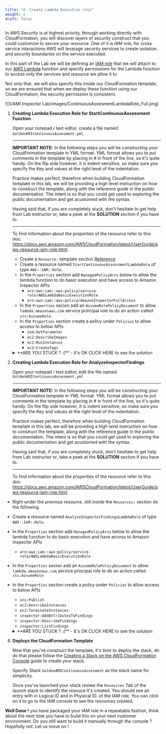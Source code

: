 ```yaml
---
title: "4. Create Lambda Execution role"
weight: 4
draft: false
---
```


In AWS Security is at highest priority, through working directly with CloudFormation, you will discover layers of security construct that you could customize to secure your resource. One of it is IAM role, for cross service interactions AWS will levarage security services to create isolation and security boundaries on the service executed. 

In this part of the Lab we will be defining an [IAM role](https://docs.aws.amazon.com/IAM/latest/UserGuide/id_roles.html) that we will attach to our [AWS Lambda](https://aws.amazon.com/lambda/) function and specify permissions for the Lambda function to access only the services and resource we allow it to.

Not only that, we will also specify this inside our CloudFormation template, so we are ensured that when we deploy these function using our CloudFormation, the security permission is consistent.

![](/AMI Inspector Lab/images/ContinuousAssesmentLambdaRole_Full.png)

1. **Creating Lambda Execution Role for StartContinuousAssessment Function**

    Open your notepad / text editor, create a file named `GoldenAMIContinuousAssesment.yml`.

    ---

    **IMPORTANT NOTE:**
    In the following steps you will be constructing your CloudFormation template in YML format.
    YML format allows you to put comments in the template by placing in # in front of the line, so it's quite handy.
    On the flip side however, it is indent sensitive, so make sure you specify the Key and values at the right level of the indentation.

    Practice makes perfect, therefore when building CloudFormation template in this lab, we will be providing a high level instruction on how to construct the template, along with the reference guide in the public documentation. The intent is so that you could get used to exploring the public documentation and get acustomed with the syntax.

    Having said that, if you are completely stuck, don't hesitate to get help from Lab instructor or, take a peek at the **SOLUTION** section if you have to.

    ---

    To find information about the properties of the resource refer to this doc: https://docs.aws.amazon.com/AWSCloudFormation/latest/UserGuide/aws-resource-iam-role.html
    
    * Create a `Resource:` template section [Reference](https://docs.aws.amazon.com/en_pv/AWSCloudFormation/latest/UserGuide/template-anatomy.html) 
    * Create a resource named `StartContinuousAssessmentLambdaRole` of type `AWS::IAM::Role`.
    * In the `Properties` section add `ManagedPolicyArns` below to allow the lambda function to do basic execution and have access to Amazon Inspector APIs.
      * `arn:aws:iam::aws:policy/service-role/AWSLambdaBasicExecutionRole`
      * `arn:aws:iam::aws:policy/AmazonInspectorFullAccess`
    * In the `Properties` secion add an `AssumeRolePolicyDocument` to allow `lambda.amazonaws.com` service principal role to do an action called `sts:AssumeRole`.
    * In the `Properties` section create a policy under `Policies` to allow access to below APIs        
      * `ssm:GetParameter`
      * `ec2:DescribeImages`
      * `ec2:RunInstances`
      * `ec2:CreateTags`

    <details><summary> **ARE YOU STUCK ? :(** - It's OK CLICK HERE to see the solution</summary>

    ```
    Resources:
      StartContinuousAssessmentLambdaRole: 
        Properties: 
          AssumeRolePolicyDocument: 
            Statement: 
              - 
                Action: 
                  - "sts:AssumeRole"
                Effect: Allow
                Principal: 
                  Service: 
                    - lambda.amazonaws.com
            Version: "2012-10-17"
          ManagedPolicyArns: 
            - "arn:aws:iam::aws:policy/service-role/AWSLambdaBasicExecutionRole"
            - "arn:aws:iam::aws:policy/AmazonInspectorFullAccess"
          Path: /
          Policies: 
            - 
              PolicyDocument: 
                Statement: 
                  - 
                    Action: 
                      - "ssm:GetParameter"
                      - "ec2:DescribeImages"
                      - "ec2:RunInstances"
                      - "ec2:CreateTags"
                    Effect: Allow
                    Resource: "*"
                    Sid: StartContinuousAssessmentLambdaPolicyStmt
                Version: "2012-10-17"
              PolicyName: root
        Type: "AWS::IAM::Role"
    ```
    </details>


2. **Creating Lambda Execution Role for AnalyzeInspectorFindings**

    Open your notepad / text editor, edit the file named `GoldenAMIContinuousAssesment.yml`

    ---

    **IMPORTANT NOTE:**
    In the following steps you will be constructing your CloudFormation template in YML format.
    YML format allows you to put comments in the template by placing in # in front of the line, so it's quite handy.
    On the flip side however, it is indent sensitive, so make sure you specify the Key and values at the right level of the indentation.

    Practice makes perfect, therefore when building CloudFormation template in this lab, we will be providing a high level instruction on how to construct the template, along with the reference guide in the public documentation. The intent is so that you could get used to exploring the public documentation and get acustomed with the syntax.

    Having said that, if you are completely stuck, don't hesitate to get help from Lab instructor or, take a peek at the **SOLUTION** section if you have to.

    ---

    To find information about the properties of the resource refer to this doc: https://docs.aws.amazon.com/AWSCloudFormation/latest/UserGuide/aws-resource-iam-role.html

  * Right under the previous resource, still inside the `Resources:` section do the following.
  * Create a resource named `AnalyzeInspectorFindingsLambdaRole` of type `AWS::IAM::Role`.
  * In the `Properties` section add `ManagedPolicyArns` below to allow the lambda function to do basic execution and have access to Amazon Inspector APIs 
      * `arn:aws:iam::aws:policy/service-role/AWSLambdaBasicExecutionRole`
  * In the `Properties` secion add an `AssumeRolePolicyDocument` to allow `lambda.amazonaws.com` service principal role to do an action called `sts:AssumeRole`
  * In the `Properties` section create a policy under `Policies` to allow access to below APIs        
    * `sns:Publish`
    * `ec2:DescribeInstances`
    * `ec2:TerminateInstances`
    * `inspector:AddAttributesToFindings`
    * `inspector:DescribeFindings`
    * `inspector:ListFindings`

    <details><summary> **ARE YOU STUCK ? :(** - It's OK CLICK HERE to see the solution</summary>

    **READ >>** Below snippet must be specified within `Resources:` section of the cloudformation template.

    ```
      AnalyzeInspectorFindingsLambdaRole: 
        Properties: 
          AssumeRolePolicyDocument: 
            Statement: 
              - 
                Action: 
                  - "sts:AssumeRole"
                Effect: Allow
                Principal: 
                  Service: 
                    - lambda.amazonaws.com
            Version: "2012-10-17"
          ManagedPolicyArns: 
            - "arn:aws:iam::aws:policy/service-role/AWSLambdaBasicExecutionRole"
          Path: /
          Policies: 
            - 
              PolicyDocument: 
                Statement: 
                  - 
                    Action: 
                      - "sns:Publish"
                      - "ec2:DescribeInstances"
                      - "ec2:TerminateInstances"
                      - "inspector:AddAttributesToFindings"
                      - "inspector:DescribeFindings"
                      - "inspector:ListFindings"
                    Effect: Allow
                    Resource: "*"
                    Sid: AnalyzeInspectorFindingsLambdaPolicyStmt
                Version: "2012-10-17"
              PolicyName: AnalyzeInspectorFindingsLambdaPolicy
        Type: "AWS::IAM::Role"
    ```
    </details>

8.  **Deploys the CloudFormation Template**

    Now that you've construct the template, it's time to deploy the stack, do do that please follow the [Creating a Stack on the AWS CloudFormation Console](https://docs.aws.amazon.com/AWSCloudFormation/latest/UserGuide/cfn-console-create-stack.html) guide to create your stack.

    Specify Stack `GoldenAMIContinuousAssesment` as the stack name for simplicity.

    Once you've launched your stack review the `Resources` Tab of the launch stack to identify the resouce it's created. You should see an entry with in Logical ID and in Physical ID. of the IAM role. You can click on it to go to the IAM console to see the resources created.

**Well Done !** you have packaged your IAM role in a repeatable fashion, think about the next time you have to build this on your next customer environment. Do you still want to build it manually through the console ? Hopefully not. Let us move on !